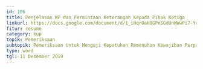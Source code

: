 ```yaml
---
id: 106
title: Penjelasan WP dan Permintaan Keterangan Kepada Pihak Ketiga
linkurl: https://docs.google.com/document/d/1_iHqrOaH8GPnSGdUnWWwPi7-Yr9Xfw-hSrUQXfHe7h8/edit?usp=drivesdk
fitur: resume
category: kup
topik: Pemeriksaan
subtopik: Pemeriksaan Untuk Menguji Kepatuhan Pemenuhan Kewajiban Perpajakan (Sejak 1 Februari 2013)
type: word
tgl: 11 Desember 2019
---
```


